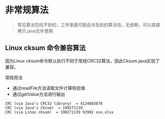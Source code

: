 # 非常规算法
> 常见算法包找不到的，工作里面可能会涉及到的算法哈，无依赖，可以直接拷贝.java文件使用

## Linux cksum 命令兼容算法 

因为Linux cksum命令默认执行不同于常规CRC32算法，因此Cksum.java实现了兼容，

常规用法
- 通过readFile方法读取文件计算校验值
- 通过getValue方法进行输出

```shell
CRC (via Java's CRC32 library)  = 4124803878
CRC (via Java's Cksum)  = 190271139
CRC (via Linux cksum)  = 190271139 92992 xxx.xlsx
```